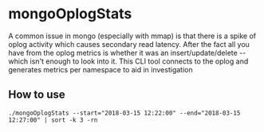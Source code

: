 # mongoOplogStats

A common issue in mongo (especially with mmap) is that there is a spike of oplog
activity which causes secondary read latency. After the fact all you have from
the oplog metrics is whether it was an insert/update/delete -- which isn't
enough to look into it. This CLI tool connects to the oplog and generates metrics
per namespace to aid in investigation


## How to use
```
./mongoOplogStats --start="2018-03-15 12:22:00" --end="2018-03-15 12:27:00" | sort -k 3 -rn
```
